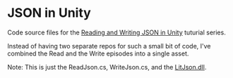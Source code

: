 # JSON in Unity
Code source files for the [Reading and Writing JSON in Unity](https://www.youtube.com/playlist?list=PLivfKP2ufIK4YTqDr4eBcwvRR8pLBc1sh) tuturial series.

Instead of having two separate repos for such a small bit of code, I've combined the Read and the Write episodes into a single asset.

Note: This is just the ReadJson.cs, WriteJson.cs, and the [LitJson.dll](https://lbv.github.io/litjson). 
